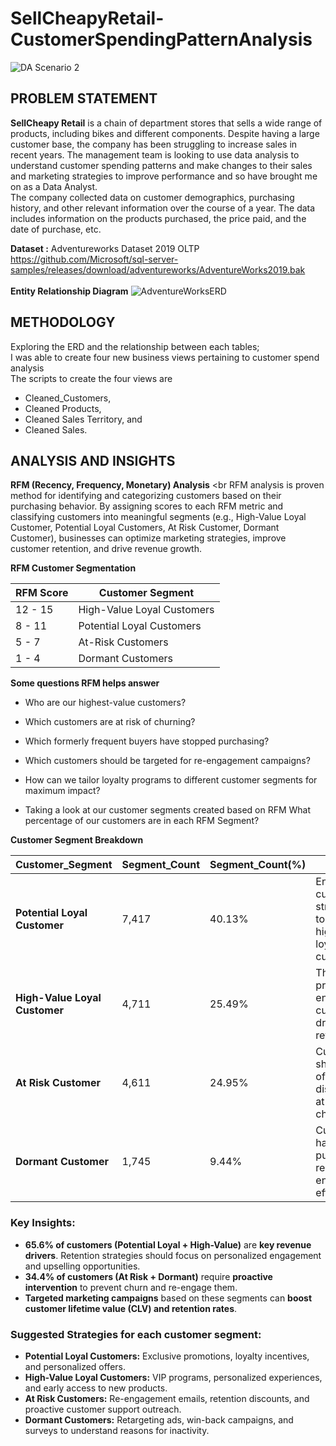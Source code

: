 # SellCheapyRetail-CustomerSpendingPatternAnalysis

![DA Scenario 2](https://github.com/user-attachments/assets/23e4941d-912b-4e9f-9b8a-da2bade3221e)

## PROBLEM STATEMENT
**SellCheapy Retail** is a chain of department stores that sells a wide range of products, including bikes and different components. Despite having a large customer base, the company has been struggling to increase sales in recent years. The management team is looking to use data analysis to understand customer spending patterns and make changes to their sales and marketing strategies to improve performance and so have brought me on as a Data Analyst.
<br>
The company collected data on customer demographics, purchasing history, and other relevant information over the course of a year. The data includes information on the products purchased, the price paid, and the date of purchase, etc.

 

**Dataset :** Adventureworks Dataset 2019 OLTP https://github.com/Microsoft/sql-server-samples/releases/download/adventureworks/AdventureWorks2019.bak <br>
<br>
**Entity Relationship Diagram**
![AdventureWorksERD](https://github.com/user-attachments/assets/b835abd2-c811-4da3-a4c5-96aec99150f7)

## METHODOLOGY
Exploring the ERD and the relationship between each tables;<br>
I was able to create four new business views pertaining to customer spend analysis<br>
The scripts to create the four views are <br>
- Cleaned_Customers,<br>
- Cleaned Products,<br>
- Cleaned Sales Territory, and <br>
- Cleaned Sales.<br>

## ANALYSIS AND INSIGHTS
**RFM (Recency, Frequency, Monetary) Analysis** <br
RFM analysis is proven method for identifying and categorizing customers based on their purchasing behavior. By assigning scores to each RFM metric and classifying customers into meaningful segments (e.g., High-Value Loyal Customer, Potential Loyal Customers, At Risk Customer, Dormant Customer), businesses can optimize marketing strategies, improve customer retention, and drive revenue growth.<br>

**RFM Customer Segmentation**

| RFM Score | Customer Segment              |
|-----------|--------------------------------|
| 12 - 15   | High-Value Loyal Customers    |
| 8 - 11    | Potential Loyal Customers     | 
| 5 - 7     | At-Risk Customers             | 
| 1 - 4     | Dormant Customers             | 

**Some questions RFM helps answer**
- Who are our highest-value customers?
- Which customers are at risk of churning?
- Which formerly frequent buyers have stopped purchasing?
- Which customers should be targeted for re-engagement campaigns?
- How can we tailor loyalty programs to different customer segments for maximum impact?

- Taking a look at our customer segments created based on RFM  What percentage of our customers are in each RFM Segment?

**Customer Segment Breakdown**

| Customer_Segment             | Segment_Count | Segment_Count(%) | Description |
|------------------------------|--------------|------------------|-------------|
| **Potential Loyal Customer**  | 7,417        | 40.13%           | Engaged customers with strong potential to become high-value loyal customers. |
| **High-Value Loyal Customer** | 4,711        | 25.49%           | The most profitable and engaged customers, key drivers of revenue. |
| **At Risk Customer**          | 4,611        | 24.95%           | Customers showing signs of disengagement, at risk of churning. |
| **Dormant Customer**          | 1,745        | 9.44%            | Customers who have stopped purchasing and require re-engagement efforts. |

### Key Insights:
- **65.6% of customers (Potential Loyal + High-Value)** are **key revenue drivers**. Retention strategies should focus on personalized engagement and upselling opportunities.
- **34.4% of customers (At Risk + Dormant)** require **proactive intervention** to prevent churn and re-engage them.
- **Targeted marketing campaigns** based on these segments can **boost customer lifetime value (CLV) and retention rates**.

### Suggested Strategies for each customer segment:
- **Potential Loyal Customers:** Exclusive promotions, loyalty incentives, and personalized offers.
- **High-Value Loyal Customers:** VIP programs, personalized experiences, and early access to new products.
- **At Risk Customers:** Re-engagement emails, retention discounts, and proactive customer support outreach.
- **Dormant Customers:** Retargeting ads, win-back campaigns, and surveys to understand reasons for inactivity.




